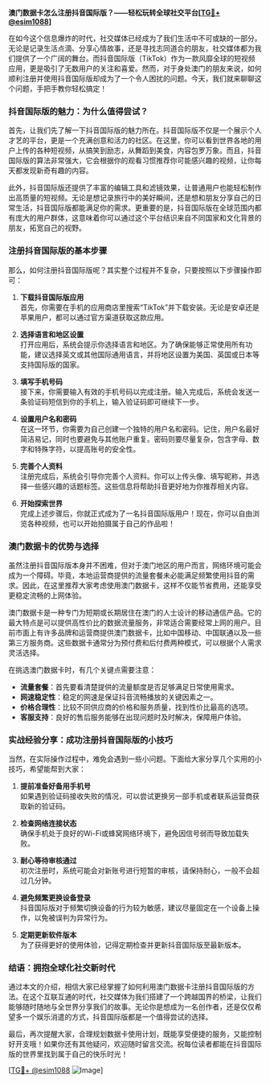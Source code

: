 **澳门数据卡怎么注册抖音国际版？——轻松玩转全球社交平台[[TG💪+ @esim1088](https://t.me/s/esim1088)]**

在如今这个信息爆炸的时代，社交媒体已经成为了我们生活中不可或缺的一部分。无论是记录生活点滴、分享心情故事，还是寻找志同道合的朋友，社交媒体都为我们提供了一个广阔的舞台。而抖音国际版（TikTok）作为一款风靡全球的短视频应用，更是吸引了无数用户的关注和喜爱。然而，对于身处澳门的朋友来说，如何顺利注册并使用抖音国际版却成为了一个令人困扰的问题。今天，我们就来聊聊这个问题，手把手教你轻松搞定！

### 抖音国际版的魅力：为什么值得尝试？

首先，让我们先了解一下抖音国际版的魅力所在。抖音国际版不仅是一个展示个人才艺的平台，更是一个充满创意和活力的社区。在这里，你可以看到世界各地的用户上传的各种短视频，从搞笑到励志，从舞蹈到美食，内容包罗万象。而且，抖音国际版的算法非常强大，它会根据你的观看习惯推荐你可能感兴趣的视频，让你每天都发现新奇有趣的内容。

此外，抖音国际版还提供了丰富的编辑工具和滤镜效果，让普通用户也能轻松制作出高质量的短视频。无论是想记录旅行中的美好瞬间，还是想和朋友分享自己的日常生活，抖音国际版都能满足你的需求。更重要的是，抖音国际版在全球范围内都有庞大的用户群体，这意味着你可以通过这个平台结识来自不同国家和文化背景的朋友，拓宽自己的视野。

### 注册抖音国际版的基本步骤

那么，如何注册抖音国际版呢？其实整个过程并不复杂，只要按照以下步骤操作即可：

1. **下载抖音国际版应用**  
   首先，你需要在手机的应用商店里搜索“TikTok”并下载安装。无论是安卓还是苹果用户，都可以通过官方渠道获取这款应用。

2. **选择语言和地区设置**  
   打开应用后，系统会提示你选择语言和地区。为了确保能够正常使用所有功能，建议选择英文或其他国际通用语言，并将地区设置为美国、英国或日本等支持国际版的国家。

3. **填写手机号码**  
   接下来，你需要输入有效的手机号码以完成注册。输入完成后，系统会发送一条验证码短信到你的手机上，输入验证码即可继续下一步。

4. **设置用户名和密码**  
   在这一环节，你需要为自己创建一个独特的用户名和密码。记住，用户名最好简洁易记，同时也要避免与其他账户重复。密码则要尽量复杂，包含字母、数字和特殊字符，以提高账号的安全性。

5. **完善个人资料**  
   注册完成后，系统会引导你完善个人资料。你可以上传头像、填写昵称，并选择一些感兴趣的话题标签。这些信息将帮助抖音更好地为你推荐相关内容。

6. **开始探索世界**  
   完成上述步骤后，你就正式成为了一名抖音国际版用户！现在，你可以自由浏览各种视频，也可以开始拍摄属于自己的作品啦！

### 澳门数据卡的优势与选择

虽然注册抖音国际版本身并不困难，但对于澳门地区的用户而言，网络环境可能会成为一个障碍。毕竟，本地运营商提供的流量套餐未必能满足频繁使用抖音的需求。因此，在这里推荐大家考虑使用澳门数据卡，这样不仅能节省费用，还能享受更稳定流畅的上网体验。

澳门数据卡是一种专门为短期或长期居住在澳门的人士设计的移动通信产品。它的最大特点是可以提供高性价比的数据流量服务，非常适合需要经常上网的用户。目前市面上有许多品牌和运营商提供澳门数据卡，比如中国移动、中国联通以及一些第三方服务商。这些数据卡通常分为预付费和后付费两种模式，可以根据个人需求灵活选择。

在挑选澳门数据卡时，有几个关键点需要注意：
- **流量套餐**：首先要看清楚提供的流量额度是否足够满足日常使用需求。
- **网速稳定性**：稳定的网速是保证抖音流畅播放的关键因素之一。
- **价格合理性**：比较不同供应商的价格和服务质量，找到性价比最高的选项。
- **客服支持**：良好的售后服务能够在出现问题时及时解决，保障用户体验。

### 实战经验分享：成功注册抖音国际版的小技巧

当然，在实际操作过程中，难免会遇到一些小问题。下面给大家分享几个实用的小技巧，希望能帮到大家：

1. **提前准备好备用手机号**  
   如果遇到验证码接收失败的情况，可以尝试更换另一部手机或者联系运营商获取新的验证码。

2. **检查网络连接状态**  
   确保手机处于良好的Wi-Fi或蜂窝网络环境下，避免因信号弱而导致加载失败。

3. **耐心等待审核通过**  
   初次注册时，系统可能会对新账号进行短暂的审核，请保持耐心，一般不会超过几分钟。

4. **避免频繁更换设备登录**  
   抖音国际版对于频繁切换设备的行为较为敏感，建议尽量固定在一个设备上操作，以免被误判为异常行为。

5. **定期更新软件版本**  
   为了获得更好的使用体验，记得定期检查并更新抖音国际版至最新版本。

### 结语：拥抱全球化社交新时代

通过本文的介绍，相信大家已经掌握了如何利用澳门数据卡注册抖音国际版的方法。在这个互联互通的时代，社交媒体为我们搭建了一个跨越国界的桥梁，让我们能够随时随地与全世界分享我们的故事。无论你是想成为一名创作者，还是仅仅希望多一个娱乐消遣的方式，抖音国际版都是一个值得尝试的选择。

最后，再次提醒大家，合理规划数据卡使用计划，既能享受便捷的服务，又能控制好开支哦！如果你还有其他疑问，欢迎随时留言交流。祝每位读者都能在抖音国际版的世界里找到属于自己的快乐时光！

[[TG💪+ @esim1088](https://t.me/s/esim1088) ![Image](https://i.postimg.cc/4NQfJmqS/Snipaste-2025-05-13-00-14-12.png)]